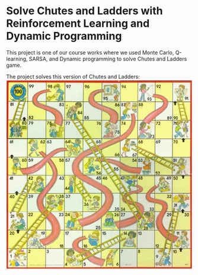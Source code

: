 # Solve Chutes and Ladders with Reinforcement Learning and Dynamic Programming

This project is one of our course works where we used Monte Carlo, Q-learning, SARSA, and Dynamic programming to solve Chutes and Ladders game.

The project solves this version of Chutes and Ladders:
![alt text](./chutes_and_ladders.png)


